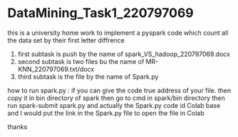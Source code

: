 # DataMining_Task1_220797069

this  is a university home work to implement a pyspark code which count all the data set by their first letter diffrence
1. first subtask is push by the name of spark_VS_hadoop_220797069.docx
2. second subtask is two files bu the name of MR-KNN_220797069.txt/docx
3. third subtask is the file by the name of Spark.py

how to run spark.py : if you can give the code true address of your file. then copy it in bin directory of spark then go to cmd in spark/bin directory then run spark-submit spark.py
and actually the Spark.py code id Colab base and I would put the link in the Spark.py file to open the file in Colab

thanks
